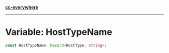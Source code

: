 [**cc-everywhere**](../../../../../index.md)

***

# Variable: HostTypeName

```ts
const HostTypeName: Record<HostType, string>;
```
